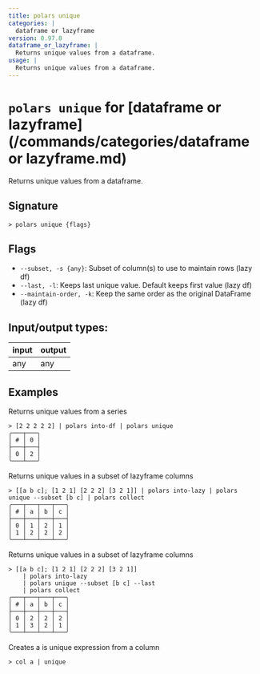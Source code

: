 ```yaml
---
title: polars unique
categories: |
  dataframe or lazyframe
version: 0.97.0
dataframe_or_lazyframe: |
  Returns unique values from a dataframe.
usage: |
  Returns unique values from a dataframe.
---
```

<!-- This file is automatically generated. Please edit the command in https://github.com/nushell/nushell instead. -->

# `polars unique` for [dataframe or lazyframe](/commands/categories/dataframe or lazyframe.md)

<div class='command-title'>Returns unique values from a dataframe.</div>

## Signature

```> polars unique {flags} ```

## Flags

 -  `--subset, -s {any}`: Subset of column(s) to use to maintain rows (lazy df)
 -  `--last, -l`: Keeps last unique value. Default keeps first value (lazy df)
 -  `--maintain-order, -k`: Keep the same order as the original DataFrame (lazy df)


## Input/output types:

| input | output |
| ----- | ------ |
| any   | any    |

## Examples

Returns unique values from a series
```nu
> [2 2 2 2 2] | polars into-df | polars unique
╭───┬───╮
│ # │ 0 │
├───┼───┤
│ 0 │ 2 │
╰───┴───╯

```

Returns unique values in a subset of lazyframe columns
```nu
> [[a b c]; [1 2 1] [2 2 2] [3 2 1]] | polars into-lazy | polars unique --subset [b c] | polars collect
╭───┬───┬───┬───╮
│ # │ a │ b │ c │
├───┼───┼───┼───┤
│ 0 │ 1 │ 2 │ 1 │
│ 1 │ 2 │ 2 │ 2 │
╰───┴───┴───┴───╯

```

Returns unique values in a subset of lazyframe columns
```nu
> [[a b c]; [1 2 1] [2 2 2] [3 2 1]]
    | polars into-lazy
    | polars unique --subset [b c] --last
    | polars collect
╭───┬───┬───┬───╮
│ # │ a │ b │ c │
├───┼───┼───┼───┤
│ 0 │ 2 │ 2 │ 2 │
│ 1 │ 3 │ 2 │ 1 │
╰───┴───┴───┴───╯

```

Creates a is unique expression from a column
```nu
> col a | unique

```
